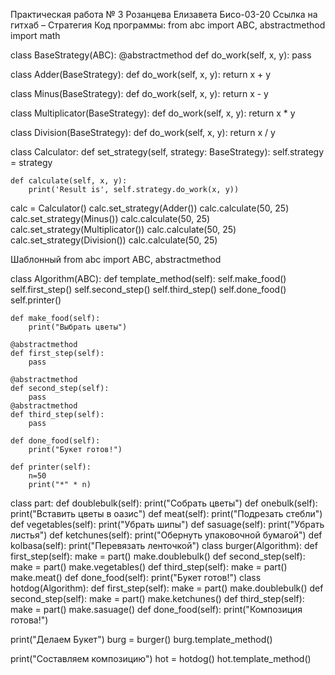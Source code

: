 Практическая работа № 3
Розанцева Елизавета Бисо-03-20
Ссылка на гитхаб – 
Стратегия
Код программы:
from abc import ABC, abstractmethod
import math

class BaseStrategy(ABC):
    @abstractmethod
    def do_work(self, x, y):
        pass

class Adder(BaseStrategy):
    def do_work(self, x, y):
        return x + y

class Minus(BaseStrategy):
    def do_work(self, x, y):
        return x - y

class Multiplicator(BaseStrategy):
    def do_work(self, x, y):
        return x * y

class Division(BaseStrategy):
    def do_work(self, x, y):
        return x / y

class Calculator:
    def set_strategy(self, strategy: BaseStrategy):
        self.strategy = strategy

    def calculate(self, x, y):
        print('Result is', self.strategy.do_work(x, y))

calc = Calculator()
calc.set_strategy(Adder())
calc.calculate(50, 25)
calc.set_strategy(Minus())
calc.calculate(50, 25)
calc.set_strategy(Multiplicator())
calc.calculate(50, 25)
calc.set_strategy(Division())
calc.calculate(50, 25)

 
Шаблонный
from abc import ABC, abstractmethod

class Algorithm(ABC):
    def template_method(self):
        self.make_food()
        self.first_step()
        self.second_step()
        self.third_step()
        self.done_food()
        self.printer()

    def make_food(self):
        print("Выбрать цветы")

    @abstractmethod
    def first_step(self):
        pass

    @abstractmethod
    def second_step(self):
        pass
    @abstractmethod
    def third_step(self):
        pass

    def done_food(self):
        print("Букет готов!")

    def printer(self):
        n=50
        print("*" * n) 

class part:
    def doublebulk(self):
        print("Собрать цветы")
    def onebulk(self):
        print("Вставить цветы в оазис")
    def meat(self):
        print("Подрезать стебли")
    def vegetables(self):
        print("Убрать шипы")
    def sasuage(self):
        print("Убрать листья")
    def ketchunes(self):
        print("Обернуть упаковочной бумагой")
    def kolbasa(self):
        print("Перевязать ленточкой")
class burger(Algorithm):
    def first_step(self):
        make = part()
        make.doublebulk()
    def second_step(self):
        make = part()
        make.vegetables()
    def third_step(self):
        make = part()
        make.meat()
    def done_food(self):
        print("Букет готов!")
class hotdog(Algorithm):
    def first_step(self):
        make = part()
        make.doublebulk()
    def second_step(self):
        make = part()
        make.ketchunes()
    def third_step(self):
        make = part()
        make.sasuage()
    def done_food(self):
        print("Композиция готова!")

print("Делаем Букет")
burg = burger()
burg.template_method()

print("Составляем композицию")
hot = hotdog()
hot.template_method()

 
